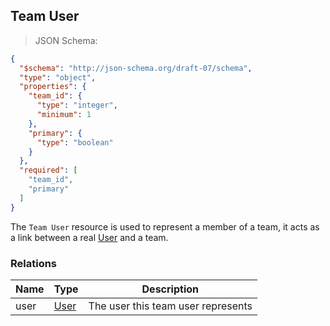 ## Team User

> JSON Schema:

```json
{
  "$schema": "http://json-schema.org/draft-07/schema",
  "type": "object",
  "properties": {
    "team_id": {
      "type": "integer",
      "minimum": 1
    },
    "primary": {
      "type": "boolean"
    }
  },
  "required": [
    "team_id",
    "primary"
  ]
}
```

The `Team User` resource is used to represent a member of a team, it acts as a link between a real [User](#resource-types-user) and a team.

### Relations
Name | Type | Description
---- | ---- | -----------
user | [User](#resource-types-user) | The user this team user represents
